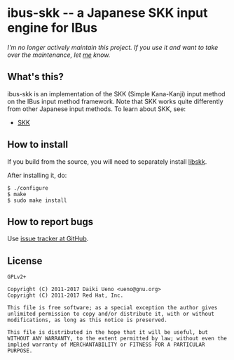 ibus-skk -- a Japanese SKK input engine for IBus
======

*I'm no longer actively maintain this project.  If you use it and want to take over the maintenance, let [me](mailto:ueno@gnu.org) know.*

What's this?
------

ibus-skk is an implementation of the SKK (Simple Kana-Kanji) input
method on the IBus input method framework.  Note that SKK works quite
differently from other Japanese input methods.  To learn about SKK,
see:

* [SKK](https://ja.wikipedia.org/wiki/SKK)

How to install
------
If you build from the source, you will need to separately install
[libskk](http://github.com/ueno/libskk/downloads/).

After installing it, do:
```
$ ./configure
$ make
$ sudo make install
```

How to report bugs
------

Use [issue tracker at GitHub](http://github.com/ueno/ibus-skk/issues).

License
------
```
GPLv2+

Copyright (C) 2011-2017 Daiki Ueno <ueno@gnu.org>
Copyright (C) 2011-2017 Red Hat, Inc.

This file is free software; as a special exception the author gives
unlimited permission to copy and/or distribute it, with or without
modifications, as long as this notice is preserved.

This file is distributed in the hope that it will be useful, but
WITHOUT ANY WARRANTY, to the extent permitted by law; without even the
implied warranty of MERCHANTABILITY or FITNESS FOR A PARTICULAR PURPOSE.
```
